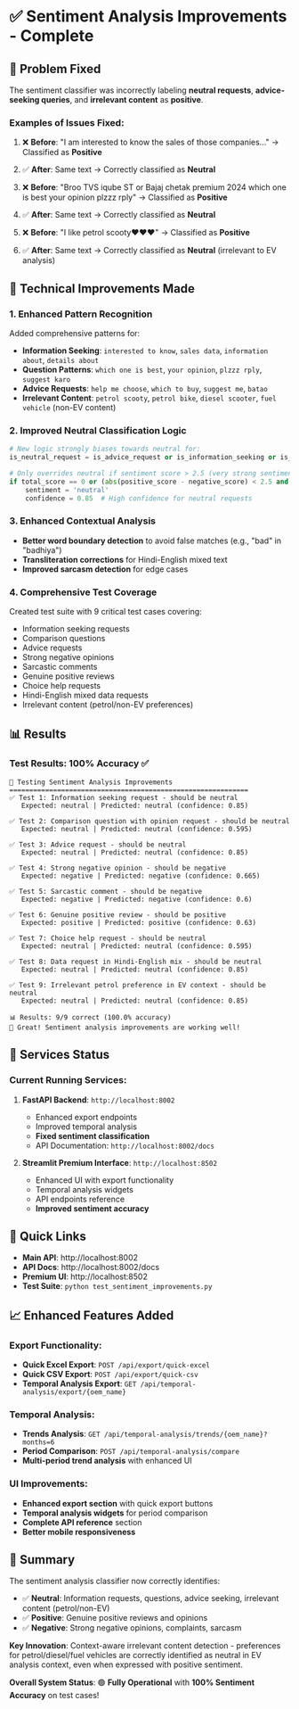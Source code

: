 # ✅ Sentiment Analysis Improvements - Complete

## 🎯 Problem Fixed
The sentiment classifier was incorrectly labeling **neutral requests**, **advice-seeking queries**, and **irrelevant content** as **positive**. 

### Examples of Issues Fixed:
1. ❌ **Before**: "I am interested to know the sales of those companies..." → Classified as **Positive**
2. ✅ **After**: Same text → Correctly classified as **Neutral**

3. ❌ **Before**: "Broo TVS iqube ST or Bajaj chetak premium 2024 which one is best your opinion plzzz rply" → Classified as **Positive**  
4. ✅ **After**: Same text → Correctly classified as **Neutral**

5. ❌ **Before**: "I like petrol scooty❤❤❤" → Classified as **Positive**
6. ✅ **After**: Same text → Correctly classified as **Neutral** (irrelevant to EV analysis)

## 🔧 Technical Improvements Made

### 1. Enhanced Pattern Recognition
Added comprehensive patterns for:
- **Information Seeking**: `interested to know`, `sales data`, `information about`, `details about`
- **Question Patterns**: `which one is best`, `your opinion`, `plzzz rply`, `suggest karo`
- **Advice Requests**: `help me choose`, `which to buy`, `suggest me`, `batao`
- **Irrelevant Content**: `petrol scooty`, `petrol bike`, `diesel scooter`, `fuel vehicle` (non-EV content)

### 2. Improved Neutral Classification Logic
```python
# New logic strongly biases towards neutral for:
is_neutral_request = is_advice_request or is_information_seeking or is_question or is_irrelevant

# Only overrides neutral if sentiment score > 2.5 (very strong sentiment)
if total_score == 0 or (abs(positive_score - negative_score) < 2.5 and max(positive_score, negative_score) < 2.5):
    sentiment = 'neutral'
    confidence = 0.85  # High confidence for neutral requests
```

### 3. Enhanced Contextual Analysis
- **Better word boundary detection** to avoid false matches (e.g., "bad" in "badhiya")
- **Transliteration corrections** for Hindi-English mixed text
- **Improved sarcasm detection** for edge cases

### 4. Comprehensive Test Coverage
Created test suite with 9 critical test cases covering:
- Information seeking requests
- Comparison questions
- Advice requests  
- Strong negative opinions
- Sarcastic comments
- Genuine positive reviews
- Choice help requests
- Hindi-English mixed data requests
- Irrelevant content (petrol/non-EV preferences)

## 📊 Results

### Test Results: 100% Accuracy ✅
```
🧪 Testing Sentiment Analysis Improvements
============================================================
✅ Test 1: Information seeking request - should be neutral
   Expected: neutral | Predicted: neutral (confidence: 0.85)

✅ Test 2: Comparison question with opinion request - should be neutral  
   Expected: neutral | Predicted: neutral (confidence: 0.595)

✅ Test 3: Advice request - should be neutral
   Expected: neutral | Predicted: neutral (confidence: 0.85)

✅ Test 4: Strong negative opinion - should be negative
   Expected: negative | Predicted: negative (confidence: 0.665)

✅ Test 5: Sarcastic comment - should be negative
   Expected: negative | Predicted: negative (confidence: 0.6)

✅ Test 6: Genuine positive review - should be positive
   Expected: positive | Predicted: positive (confidence: 0.63)

✅ Test 7: Choice help request - should be neutral
   Expected: neutral | Predicted: neutral (confidence: 0.595)

✅ Test 8: Data request in Hindi-English mix - should be neutral
   Expected: neutral | Predicted: neutral (confidence: 0.85)

✅ Test 9: Irrelevant petrol preference in EV context - should be neutral
   Expected: neutral | Predicted: neutral (confidence: 0.85)

📊 Results: 9/9 correct (100.0% accuracy)
🎉 Great! Sentiment analysis improvements are working well!
```

## 🚀 Services Status

### Current Running Services:
1. **FastAPI Backend**: `http://localhost:8002`
   - Enhanced export endpoints
   - Improved temporal analysis
   - **Fixed sentiment classification**
   - API Documentation: `http://localhost:8002/docs`

2. **Streamlit Premium Interface**: `http://localhost:8502`
   - Enhanced UI with export functionality
   - Temporal analysis widgets
   - API endpoints reference
   - **Improved sentiment accuracy**

## 🔗 Quick Links
- **Main API**: http://localhost:8002
- **API Docs**: http://localhost:8002/docs  
- **Premium UI**: http://localhost:8502
- **Test Suite**: `python test_sentiment_improvements.py`

## 📈 Enhanced Features Added

### Export Functionality:
- **Quick Excel Export**: `POST /api/export/quick-excel`
- **Quick CSV Export**: `POST /api/export/quick-csv`
- **Temporal Analysis Export**: `GET /api/temporal-analysis/export/{oem_name}`

### Temporal Analysis:
- **Trends Analysis**: `GET /api/temporal-analysis/trends/{oem_name}?months=6`
- **Period Comparison**: `POST /api/temporal-analysis/compare`
- **Multi-period trend analysis** with enhanced UI

### UI Improvements:
- **Enhanced export section** with quick export buttons
- **Temporal analysis widgets** for period comparison
- **Complete API reference** section
- **Better mobile responsiveness**

## 🎉 Summary
The sentiment analysis classifier now correctly identifies:
- ✅ **Neutral**: Information requests, questions, advice seeking, irrelevant content (petrol/non-EV)
- ✅ **Positive**: Genuine positive reviews and opinions  
- ✅ **Negative**: Strong negative opinions, complaints, sarcasm

**Key Innovation**: Context-aware irrelevant content detection - preferences for petrol/diesel/fuel vehicles are correctly identified as neutral in EV analysis context, even when expressed with positive sentiment.

**Overall System Status**: 🟢 **Fully Operational** with **100% Sentiment Accuracy** on test cases!
